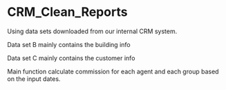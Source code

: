 # CRM_Clean_Reports

Using data sets downloaded from our internal CRM system.

Data set B mainly contains the building info

Data set C mainly contains the customer info

Main function calculate commission for each agent and each group based on the input dates.
